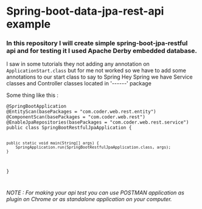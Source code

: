 # Spring-boot-data-jpa-rest-api example
<h3> In this repository I will create simple spring-boot-jpa-restful api and for testing it I used Apache Derby embedded database.</h3>
<p> I saw in some tutorials they not adding any annotation on <code>ApplicationStart.class</code> but for me not worked so we have to add some annotations to our start class to say to Spring <qoute>Hey Spring we have Service classes and Controller classes located in '------' package</qoute></p>
<p>Some thing like this : <br>
<code>
@SpringBootApplication
@EntityScan(basePackages = "com.coder.web.rest.entity")
@ComponentScan(basePackages = "com.coder.web.rest")
@EnableJpaRepositories(basePackages = "com.coder.web.rest.service")
public class SpringBootRestfulJpaApplication {

	public static void main(String[] args) {
		SpringApplication.run(SpringBootRestfulJpaApplication.class, args);
	}
}

</code></p>
<address>NOTE : For making your api test you can use POSTMAN application as plugin on Chrome or as standalone application on your computer.</address>
